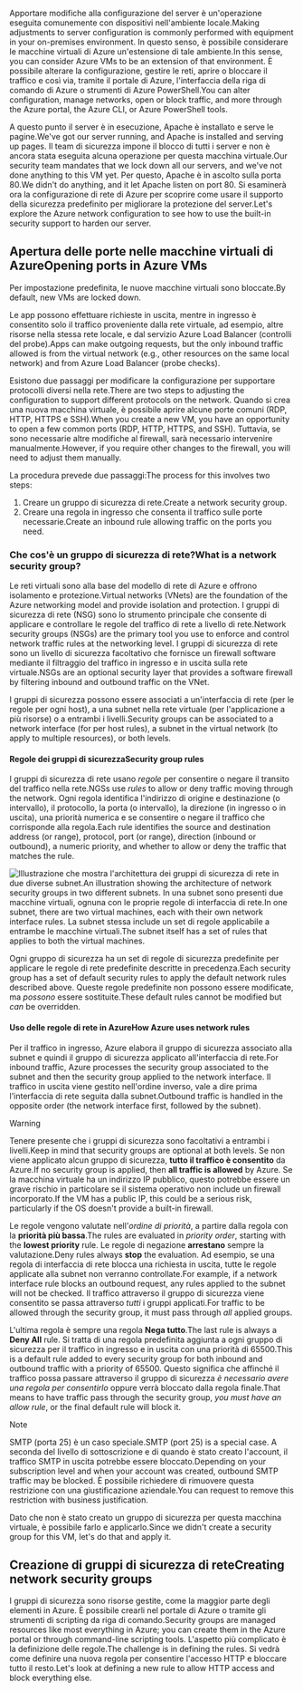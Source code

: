 <span data-ttu-id="777cd-101">Apportare modifiche alla configurazione del server è un'operazione eseguita comunemente con dispositivi nell'ambiente locale.</span><span class="sxs-lookup"><span data-stu-id="777cd-101">Making adjustments to server configuration is commonly performed with equipment in your on-premises environment.</span></span> <span data-ttu-id="777cd-102">In questo senso, è possibile considerare le macchine virtuali di Azure un'estensione di tale ambiente.</span><span class="sxs-lookup"><span data-stu-id="777cd-102">In this sense, you can consider Azure VMs to be an extension of that environment.</span></span> <span data-ttu-id="777cd-103">È possibile alterare la configurazione, gestire le reti, aprire o bloccare il traffico e così via, tramite il portale di Azure, l'interfaccia della riga di comando di Azure o strumenti di Azure PowerShell.</span><span class="sxs-lookup"><span data-stu-id="777cd-103">You can alter configuration, manage networks, open or block traffic, and more through the Azure portal, the Azure CLI, or Azure PowerShell tools.</span></span>

<span data-ttu-id="777cd-104">A questo punto il server è in esecuzione, Apache è installato e serve le pagine.</span><span class="sxs-lookup"><span data-stu-id="777cd-104">We've got our server running, and Apache is installed and serving up pages.</span></span> <span data-ttu-id="777cd-105">Il team di sicurezza impone il blocco di tutti i server e non è ancora stata eseguita alcuna operazione per questa macchina virtuale.</span><span class="sxs-lookup"><span data-stu-id="777cd-105">Our security team mandates that we lock down all our servers, and we've not done anything to this VM yet.</span></span> <span data-ttu-id="777cd-106">Per questo, Apache è in ascolto sulla porta 80.</span><span class="sxs-lookup"><span data-stu-id="777cd-106">We didn't do anything, and it let Apache listen on port 80.</span></span> <span data-ttu-id="777cd-107">Si esaminerà ora la configurazione di rete di Azure per scoprire come usare il supporto della sicurezza predefinito per migliorare la protezione del server.</span><span class="sxs-lookup"><span data-stu-id="777cd-107">Let's explore the Azure network configuration to see how to use the built-in security support to harden our server.</span></span>

## <a name="opening-ports-in-azure-vms"></a><span data-ttu-id="777cd-108">Apertura delle porte nelle macchine virtuali di Azure</span><span class="sxs-lookup"><span data-stu-id="777cd-108">Opening ports in Azure VMs</span></span>

<span data-ttu-id="777cd-109">Per impostazione predefinita, le nuove macchine virtuali sono bloccate.</span><span class="sxs-lookup"><span data-stu-id="777cd-109">By default, new VMs are locked down.</span></span> 

<span data-ttu-id="777cd-110">Le app possono effettuare richieste in uscita, mentre in ingresso è consentito solo il traffico proveniente dalla rete virtuale, ad esempio, altre risorse nella stessa rete locale, e dal servizio Azure Load Balancer (controlli del probe).</span><span class="sxs-lookup"><span data-stu-id="777cd-110">Apps can make outgoing requests, but the only inbound traffic allowed is from the virtual network (e.g., other resources on the same local network) and from Azure Load Balancer (probe checks).</span></span>

<span data-ttu-id="777cd-111">Esistono due passaggi per modificare la configurazione per supportare protocolli diversi nella rete.</span><span class="sxs-lookup"><span data-stu-id="777cd-111">There are two steps to adjusting the configuration to support different protocols on the network.</span></span> <span data-ttu-id="777cd-112">Quando si crea una nuova macchina virtuale, è possibile aprire alcune porte comuni (RDP, HTTP, HTTPS e SSH).</span><span class="sxs-lookup"><span data-stu-id="777cd-112">When you create a new VM, you have an opportunity to open a few common ports (RDP, HTTP, HTTPS, and SSH).</span></span> <span data-ttu-id="777cd-113">Tuttavia, se sono necessarie altre modifiche al firewall, sarà necessario intervenire manualmente.</span><span class="sxs-lookup"><span data-stu-id="777cd-113">However, if you require other changes to the firewall, you will need to adjust them manually.</span></span>

<span data-ttu-id="777cd-114">La procedura prevede due passaggi:</span><span class="sxs-lookup"><span data-stu-id="777cd-114">The process for this involves two steps:</span></span>

1. <span data-ttu-id="777cd-115">Creare un gruppo di sicurezza di rete.</span><span class="sxs-lookup"><span data-stu-id="777cd-115">Create a network security group.</span></span>
2. <span data-ttu-id="777cd-116">Creare una regola in ingresso che consenta il traffico sulle porte necessarie.</span><span class="sxs-lookup"><span data-stu-id="777cd-116">Create an inbound rule allowing traffic on the ports you need.</span></span>

### <a name="what-is-a-network-security-group"></a><span data-ttu-id="777cd-117">Che cos'è un gruppo di sicurezza di rete?</span><span class="sxs-lookup"><span data-stu-id="777cd-117">What is a network security group?</span></span>

<span data-ttu-id="777cd-118">Le reti virtuali sono alla base del modello di rete di Azure e offrono isolamento e protezione.</span><span class="sxs-lookup"><span data-stu-id="777cd-118">Virtual networks (VNets) are the foundation of the Azure networking model and provide isolation and protection.</span></span> <span data-ttu-id="777cd-119">I gruppi di sicurezza di rete (NSG) sono lo strumento principale che consente di applicare e controllare le regole del traffico di rete a livello di rete.</span><span class="sxs-lookup"><span data-stu-id="777cd-119">Network security groups (NSGs) are the primary tool you use to enforce and control network traffic rules at the networking level.</span></span> <span data-ttu-id="777cd-120">I gruppi di sicurezza di rete sono un livello di sicurezza facoltativo che fornisce un firewall software mediante il filtraggio del traffico in ingresso e in uscita sulla rete virtuale.</span><span class="sxs-lookup"><span data-stu-id="777cd-120">NSGs are an optional security layer that provides a software firewall by filtering inbound and outbound traffic on the VNet.</span></span> 

<span data-ttu-id="777cd-121">I gruppi di sicurezza possono essere associati a un'interfaccia di rete (per le regole per ogni host), a una subnet nella rete virtuale (per l'applicazione a più risorse) o a entrambi i livelli.</span><span class="sxs-lookup"><span data-stu-id="777cd-121">Security groups can be associated to a network interface (for per host rules), a subnet in the virtual network (to apply to multiple resources), or both levels.</span></span> 

#### <a name="security-group-rules"></a><span data-ttu-id="777cd-122">Regole dei gruppi di sicurezza</span><span class="sxs-lookup"><span data-stu-id="777cd-122">Security group rules</span></span>

<span data-ttu-id="777cd-123">I gruppi di sicurezza di rete usano _regole_ per consentire o negare il transito del traffico nella rete.</span><span class="sxs-lookup"><span data-stu-id="777cd-123">NGSs use _rules_ to allow or deny traffic moving through the network.</span></span> <span data-ttu-id="777cd-124">Ogni regola identifica l'indirizzo di origine e destinazione (o intervallo), il protocollo, la porta (o intervallo), la direzione (in ingresso o in uscita), una priorità numerica e se consentire o negare il traffico che corrisponde alla regola.</span><span class="sxs-lookup"><span data-stu-id="777cd-124">Each rule identifies the source and destination address (or range), protocol, port (or range), direction (inbound or outbound), a numeric priority, and whether to allow or deny the traffic that matches the rule.</span></span>

![<span data-ttu-id="777cd-125">Illustrazione che mostra l'architettura dei gruppi di sicurezza di rete in due diverse subnet.</span><span class="sxs-lookup"><span data-stu-id="777cd-125">An illustration showing the architecture of network security groups in two different subnets.</span></span> <span data-ttu-id="777cd-126">In una subnet sono presenti due macchine virtuali, ognuna con le proprie regole di interfaccia di rete.</span><span class="sxs-lookup"><span data-stu-id="777cd-126">In one subnet, there are two virtual machines, each with their own network interface rules.</span></span>  <span data-ttu-id="777cd-127">La subnet stessa include un set di regole applicabile a entrambe le macchine virtuali.</span><span class="sxs-lookup"><span data-stu-id="777cd-127">The subnet itself has a set of rules that applies to both the virtual machines.</span></span> ](../media/7-nsg-rules.png)

<span data-ttu-id="777cd-128">Ogni gruppo di sicurezza ha un set di regole di sicurezza predefinite per applicare le regole di rete predefinite descritte in precedenza.</span><span class="sxs-lookup"><span data-stu-id="777cd-128">Each security group has a set of default security rules to apply the default network rules described above.</span></span> <span data-ttu-id="777cd-129">Queste regole predefinite non possono essere modificate, ma _possono_ essere sostituite.</span><span class="sxs-lookup"><span data-stu-id="777cd-129">These default rules cannot be modified but _can_ be overridden.</span></span>

#### <a name="how-azure-uses-network-rules"></a><span data-ttu-id="777cd-130">Uso delle regole di rete in Azure</span><span class="sxs-lookup"><span data-stu-id="777cd-130">How Azure uses network rules</span></span>

<span data-ttu-id="777cd-131">Per il traffico in ingresso, Azure elabora il gruppo di sicurezza associato alla subnet e quindi il gruppo di sicurezza applicato all'interfaccia di rete.</span><span class="sxs-lookup"><span data-stu-id="777cd-131">For inbound traffic, Azure processes the security group associated to the subnet and then the security group applied to the network interface.</span></span> <span data-ttu-id="777cd-132">Il traffico in uscita viene gestito nell'ordine inverso, vale a dire prima l'interfaccia di rete seguita dalla subnet.</span><span class="sxs-lookup"><span data-stu-id="777cd-132">Outbound traffic is handled in the opposite order (the network interface first, followed by the subnet).</span></span>

> [!WARNING]  
> <span data-ttu-id="777cd-133">Tenere presente che i gruppi di sicurezza sono facoltativi a entrambi i livelli.</span><span class="sxs-lookup"><span data-stu-id="777cd-133">Keep in mind that security groups are optional at both levels.</span></span> <span data-ttu-id="777cd-134">Se non viene applicato alcun gruppo di sicurezza, **tutto il traffico è consentito** da Azure.</span><span class="sxs-lookup"><span data-stu-id="777cd-134">If no security group is applied, then **all traffic is allowed** by Azure.</span></span> <span data-ttu-id="777cd-135">Se la macchina virtuale ha un indirizzo IP pubblico, questo potrebbe essere un grave rischio in particolare se il sistema operativo non include un firewall incorporato.</span><span class="sxs-lookup"><span data-stu-id="777cd-135">If the VM has a public IP, this could be a serious risk, particularly if the OS doesn't provide a built-in firewall.</span></span>

<span data-ttu-id="777cd-136">Le regole vengono valutate nell'_ordine di priorità_, a partire dalla regola con la **priorità più bassa**.</span><span class="sxs-lookup"><span data-stu-id="777cd-136">The rules are evaluated in _priority order_, starting with the **lowest priority** rule.</span></span> <span data-ttu-id="777cd-137">Le regole di negazione **arrestano** sempre la valutazione.</span><span class="sxs-lookup"><span data-stu-id="777cd-137">Deny rules always **stop** the evaluation.</span></span> <span data-ttu-id="777cd-138">Ad esempio, se una regola di interfaccia di rete blocca una richiesta in uscita, tutte le regole applicate alla subnet non verranno controllate.</span><span class="sxs-lookup"><span data-stu-id="777cd-138">For example, if a network interface rule blocks an outbound request, any rules applied to the subnet will not be checked.</span></span> <span data-ttu-id="777cd-139">Il traffico attraverso il gruppo di sicurezza viene consentito se passa attraverso _tutti_ i gruppi applicati.</span><span class="sxs-lookup"><span data-stu-id="777cd-139">For traffic to be allowed through the security group, it must pass through _all_ applied groups.</span></span>

<span data-ttu-id="777cd-140">L'ultima regola è sempre una regola **Nega tutto**.</span><span class="sxs-lookup"><span data-stu-id="777cd-140">The last rule is always a **Deny All** rule.</span></span> <span data-ttu-id="777cd-141">Si tratta di una regola predefinita aggiunta a ogni gruppo di sicurezza per il traffico in ingresso e in uscita con una priorità di 65500.</span><span class="sxs-lookup"><span data-stu-id="777cd-141">This is a default rule added to every security group for both inbound and outbound traffic with a priority of 65500.</span></span> <span data-ttu-id="777cd-142">Questo significa che affinché il traffico possa passare attraverso il gruppo di sicurezza _è necessario avere una regola per consentirlo_ oppure verrà bloccato dalla regola finale.</span><span class="sxs-lookup"><span data-stu-id="777cd-142">That means to have traffic pass through the security group, _you must have an allow rule_, or the final default rule will block it.</span></span>

> [!NOTE]  
> <span data-ttu-id="777cd-143">SMTP (porta 25) è un caso speciale.</span><span class="sxs-lookup"><span data-stu-id="777cd-143">SMTP (port 25) is a special case.</span></span> <span data-ttu-id="777cd-144">A seconda del livello di sottoscrizione e di quando è stato creato l'account, il traffico SMTP in uscita potrebbe essere bloccato.</span><span class="sxs-lookup"><span data-stu-id="777cd-144">Depending on your subscription level and when your account was created, outbound SMTP traffic may be blocked.</span></span> <span data-ttu-id="777cd-145">È possibile richiedere di rimuovere questa restrizione con una giustificazione aziendale.</span><span class="sxs-lookup"><span data-stu-id="777cd-145">You can request to remove this restriction with business justification.</span></span>

<span data-ttu-id="777cd-146">Dato che non è stato creato un gruppo di sicurezza per questa macchina virtuale, è possibile farlo e applicarlo.</span><span class="sxs-lookup"><span data-stu-id="777cd-146">Since we didn't create a security group for this VM, let's do that and apply it.</span></span>

## <a name="creating-network-security-groups"></a><span data-ttu-id="777cd-147">Creazione di gruppi di sicurezza di rete</span><span class="sxs-lookup"><span data-stu-id="777cd-147">Creating network security groups</span></span>

<span data-ttu-id="777cd-148">I gruppi di sicurezza sono risorse gestite, come la maggior parte degli elementi in Azure. È possibile crearli nel portale di Azure o tramite gli strumenti di scripting da riga di comando.</span><span class="sxs-lookup"><span data-stu-id="777cd-148">Security groups are managed resources like most everything in Azure; you can create them in the Azure portal or through command-line scripting tools.</span></span> <span data-ttu-id="777cd-149">L'aspetto più complicato è la definizione delle regole.</span><span class="sxs-lookup"><span data-stu-id="777cd-149">The challenge is in defining the rules.</span></span> <span data-ttu-id="777cd-150">Si vedrà come definire una nuova regola per consentire l'accesso HTTP e bloccare tutto il resto.</span><span class="sxs-lookup"><span data-stu-id="777cd-150">Let's look at defining a new rule to allow HTTP access and block everything else.</span></span>